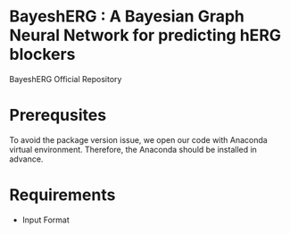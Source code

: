 # BayeshERG : A Bayesian Graph Neural Network for predicting hERG blockers
BayeshERG Official Repository

# Prerequsites
To avoid the package version issue, we open our code with Anaconda virtual environment. Therefore, the Anaconda should be installed in advance.

# Requirements
- Input Format
